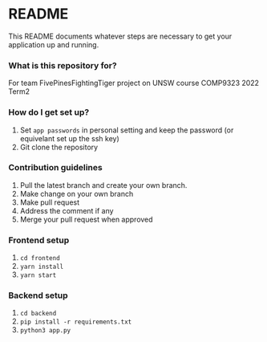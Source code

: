 # README #

This README documents whatever steps are necessary to get your application up and running.

### What is this repository for? ###

For team FivePinesFightingTiger project on UNSW course COMP9323 2022 Term2

### How do I get set up? ###

1. Set `app passwords` in personal setting and keep the password (or equivelant set up the ssh key)
2. Git clone the repository

### Contribution guidelines ###

1. Pull the latest branch and create your own branch.
2. Make change on your own branch
3. Make pull request
4. Address the comment if any
5. Merge your pull request when approved

### Frontend setup

1. `cd frontend`
2. `yarn install`
3. `yarn start`

### Backend setup

1. `cd backend`
2. `pip install -r requirements.txt`
3. `python3 app.py`